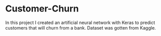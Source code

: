 # Customer-Churn
In this project I created an artificial neural network with Keras to predict customers that will churn from a bank.
Dataset was gotten from Kaggle.

